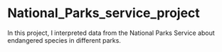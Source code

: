 # National_Parks_service_project
In this project, I interpreted data from the National Parks Service about endangered species in different parks.
